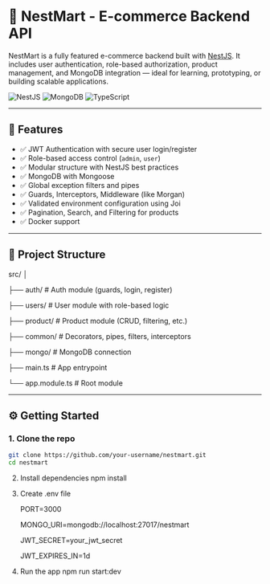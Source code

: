 # 🛒 NestMart - E-commerce Backend API

NestMart is a fully featured e-commerce backend built with [NestJS](https://nestjs.com/). It includes user authentication, role-based authorization, product management, and MongoDB integration — ideal for learning, prototyping, or building scalable applications.

![NestJS](https://img.shields.io/badge/NestJS-v10-red?style=flat-square&logo=nestjs)
![MongoDB](https://img.shields.io/badge/MongoDB-ORM-green?style=flat-square&logo=mongodb)
![TypeScript](https://img.shields.io/badge/TypeScript-Strict-blue?style=flat-square&logo=typescript)

---

## 🚀 Features

- ✅ JWT Authentication with secure user login/register
- ✅ Role-based access control (`admin`, `user`)
- ✅ Modular structure with NestJS best practices
- ✅ MongoDB with Mongoose
- ✅ Global exception filters and pipes
- ✅ Guards, Interceptors, Middleware (like Morgan)
- ✅ Validated environment configuration using Joi
- ✅ Pagination, Search, and Filtering for products
- ✅ Docker support

---

## 📁 Project Structure

src/
│

├── auth/ # Auth module (guards, login, register)

├── users/ # User module with role-based logic

├── product/ # Product module (CRUD, filtering, etc.)

├── common/ # Decorators, pipes, filters, interceptors

├── mongo/ # MongoDB connection

├── main.ts # App entrypoint

└── app.module.ts # Root module

---

## ⚙️ Getting Started

### 1. Clone the repo

```bash
git clone https://github.com/your-username/nestmart.git
cd nestmart
```

2. Install dependencies
   npm install

3. Create .env file

   PORT=3000
   
   MONGO_URI=mongodb://localhost:27017/nestmart
   
   JWT_SECRET=your_jwt_secret
   
   JWT_EXPIRES_IN=1d

5. Run the app
   npm run start:dev
